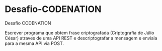 # Desafio-CODENATION
Desafio  CODENATION

Escrever programa que obtem frase criptografada (Criptografia de Júlio César) atraves de uma API REST e descriptografar a mensagem e enviala para a mesma API via POST.
